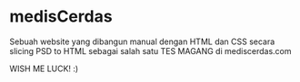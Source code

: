 # medisCerdas

Sebuah website yang dibangun manual dengan HTML dan CSS secara slicing PSD to HTML sebagai salah satu TES MAGANG di mediscerdas.com

WISH ME LUCK! :)
